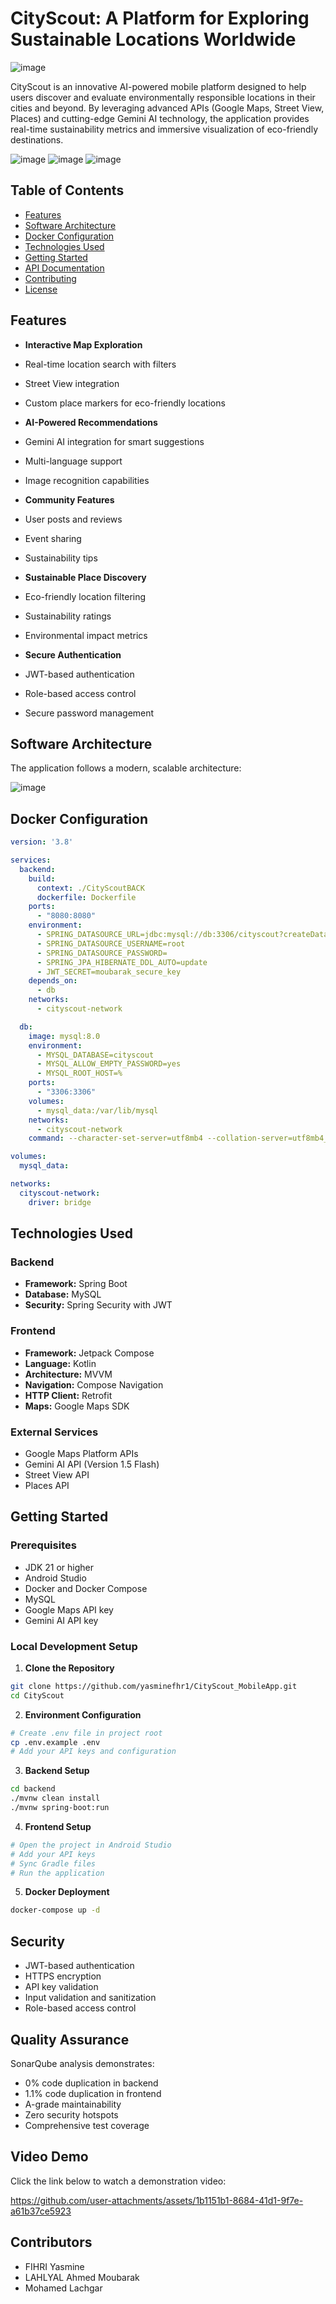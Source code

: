 # CityScout: A Platform for Exploring Sustainable Locations Worldwide

![image](https://github.com/user-attachments/assets/26bdd20a-c0fe-47d0-b616-ebadca065a9e)

CityScout is an innovative AI-powered mobile platform designed to help users discover and evaluate environmentally responsible locations in their cities and beyond. By leveraging advanced APIs (Google Maps, Street View, Places) and cutting-edge Gemini AI technology, the application provides real-time sustainability metrics and immersive visualization of eco-friendly destinations.

![image](https://github.com/user-attachments/assets/27734f4e-daeb-4224-98af-85ada53d979a)
![image](https://github.com/user-attachments/assets/4ce8a645-e678-4d93-898f-f4c24100cda4)
![image](https://github.com/user-attachments/assets/640e1d58-ad67-48fc-9882-46d2ae035880)


## Table of Contents

- [Features](#features)
- [Software Architecture](#software-architecture)
- [Docker Configuration](#docker-configuration)
- [Technologies Used](#technologies-used)
- [Getting Started](#getting-started)
- [API Documentation](#api-documentation)
- [Contributing](#contributing)
- [License](#license)

## Features

-  **Interactive Map Exploration**
  - Real-time location search with filters
  - Street View integration
  - Custom place markers for eco-friendly locations

-  **AI-Powered Recommendations**
  - Gemini AI integration for smart suggestions
  - Multi-language support
  - Image recognition capabilities

-  **Community Features**
  - User posts and reviews
  - Event sharing
  - Sustainability tips

-  **Sustainable Place Discovery**
  - Eco-friendly location filtering
  - Sustainability ratings
  - Environmental impact metrics

-  **Secure Authentication**
  - JWT-based authentication
  - Role-based access control
  - Secure password management

## Software Architecture

The application follows a modern, scalable architecture:

![image](https://github.com/user-attachments/assets/e428a714-e292-45ee-8b29-e29fd60d52ab)


## Docker Configuration

```yaml
version: '3.8'

services:
  backend:
    build:
      context: ./CityScoutBACK
      dockerfile: Dockerfile
    ports:
      - "8080:8080"
    environment:
      - SPRING_DATASOURCE_URL=jdbc:mysql://db:3306/cityscout?createDatabaseIfNotExist=true
      - SPRING_DATASOURCE_USERNAME=root
      - SPRING_DATASOURCE_PASSWORD=
      - SPRING_JPA_HIBERNATE_DDL_AUTO=update
      - JWT_SECRET=moubarak_secure_key
    depends_on:
      - db
    networks:
      - cityscout-network

  db:
    image: mysql:8.0
    environment:
      - MYSQL_DATABASE=cityscout
      - MYSQL_ALLOW_EMPTY_PASSWORD=yes
      - MYSQL_ROOT_HOST=%
    ports:
      - "3306:3306"
    volumes:
      - mysql_data:/var/lib/mysql
    networks:
      - cityscout-network
    command: --character-set-server=utf8mb4 --collation-server=utf8mb4_unicode_ci

volumes:
  mysql_data:

networks:
  cityscout-network:
    driver: bridge
```

## Technologies Used

### Backend
- **Framework:** Spring Boot 
- **Database:** MySQL 
- **Security:** Spring Security with JWT

### Frontend
- **Framework:** Jetpack Compose
- **Language:** Kotlin
- **Architecture:** MVVM
- **Navigation:** Compose Navigation
- **HTTP Client:** Retrofit
- **Maps:** Google Maps SDK

### External Services
- Google Maps Platform APIs
- Gemini AI API (Version 1.5 Flash)
- Street View API
- Places API

## Getting Started

### Prerequisites
- JDK 21 or higher
- Android Studio 
- Docker and Docker Compose
- MySQL
- Google Maps API key
- Gemini AI API key

### Local Development Setup

1. **Clone the Repository**
```bash
git clone https://github.com/yasminefhr1/CityScout_MobileApp.git
cd CityScout
```

2. **Environment Configuration**
```bash
# Create .env file in project root
cp .env.example .env
# Add your API keys and configuration
```

3. **Backend Setup**
```bash
cd backend
./mvnw clean install
./mvnw spring-boot:run
```

4. **Frontend Setup**
```bash
# Open the project in Android Studio
# Add your API keys 
# Sync Gradle files
# Run the application
```

5. **Docker Deployment**
```bash
docker-compose up -d
```

## Security

- JWT-based authentication
- HTTPS encryption
- API key validation
- Input validation and sanitization
- Role-based access control

## Quality Assurance

SonarQube analysis demonstrates:
- 0% code duplication in backend
- 1.1% code duplication in frontend
- A-grade maintainability
- Zero security hotspots
- Comprehensive test coverage

## Video Demo

Click the link below to watch a demonstration video:


https://github.com/user-attachments/assets/1b1151b1-8684-41d1-9f7e-a61b37ce5923



## Contributors

- FIHRI Yasmine 
- LAHLYAL Ahmed Moubarak
- Mohamed Lachgar 
